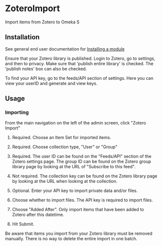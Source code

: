 # ZoteroImport

Import items from Zotero to Omeka S


## Installation

See general end user documentation for [Installing a module](https://github.com/omeka/omeka-s-enduser/blob/master/modules/modules.md#installing-modules)

Ensure that your Zotero library is published. Login to Zotero, go to settings, and then to privacy. Make sure that 'publish entire library' is checked. The 'publish notes' box can also be checked. 

To find your API key, go to the feeds/API section of settings. Here you can view your userID and generate and view keys.

## Usage

### Importing

From the main navigation on the left of the admin screen, click "Zotero Import"

1. Required. Choose an Item Set for imported items. 

1. Required. Choose collection type, "User" or "Group"
  
1. Required. The user ID can be found on the "Feeds/API" section of the Zotero settings page. The group ID can be found on the Zotero group library page by looking at the URL of "Subscribe to this feed".
  
1. Not required. The collection key can be found on the Zotero library page by looking at the URL when looking at the collection. 

1. Optional. Enter your API key to import private data and/or files.

1. Choose whether to import files. The API key is required to import files.

1. Choose "Added After". Only import items that have been added to Zotero after this datetime.

1. Hit Submit.

Be aware that items you import from your Zotero library must be removed manually. There is no way to delete the entire import in one batch. 



